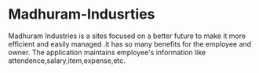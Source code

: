 # Madhuram-Indusrties
Madhuram Industries is a sites focused on a better future to make it more efficient and easily managed .it has so many benefits for the employee and owner. The application maintains employee's information like attendence,salary,item,expense,etc.
